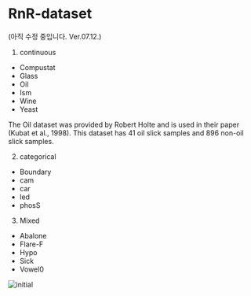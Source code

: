 # RnR-dataset

(아직 수정 중입니다. Ver.07.12.)


1. continuous
 - Compustat
 - Glass
 - Oil
 - Ism
 - Wine
 - Yeast

The Oil dataset was provided by Robert Holte and is used in their paper (Kubat et al., 1998). This dataset has 41 oil slick samples and 896 non-oil slick samples.

2. categorical
 - Boundary
 - cam 
 - car
 - led
 - phosS

3. Mixed
 - Abalone
 - Flare-F
 - Hypo
 - Sick
 - Vowel0

![initial](https://user-images.githubusercontent.com/54100174/124717040-b787dc00-df3f-11eb-8e5d-4ea2ddc0806b.PNG)
